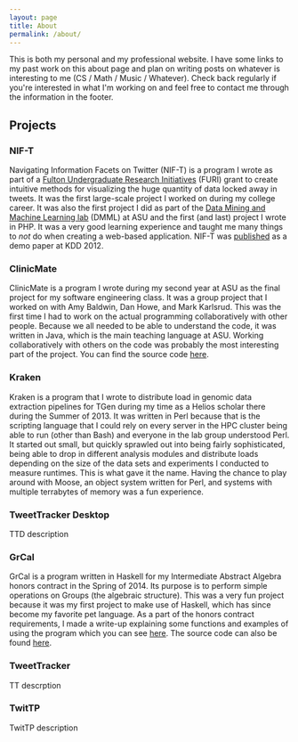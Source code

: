 ```yaml
---
layout: page
title: About
permalink: /about/
---
```


This is both my personal and my professional website. I have some links to my past work on this about page and plan on writing posts on whatever is interesting to me (CS / Math / Music / Whatever). Check back regularly if you're interested in what I'm working on and feel free to contact me through the information in the footer.

Projects
--------

<h3>NIF-T</h3>

Navigating Information Facets on Twitter (NIF-T) is a program I wrote as part of a [Fulton Undergraduate Research Initiatives][2] (FURI) grant to create intuitive methods for visualizing the huge quantity of data locked away in tweets. It was the first large-scale project I worked on during my college career. It was also the first project I did as part of the [Data Mining and Machine Learning lab][1] (DMML) at ASU and the first (and last) project I wrote in PHP. It was a very good learning experience and taught me many things to *not* do when creating a web-based application. NIF-T was [published][4] as a demo paper at KDD 2012.

<h3>ClinicMate</h3>

ClinicMate is a program I wrote during my second year at ASU as the final project for my software engineering class. It was a group project that I worked on with Amy Baldwin, Dan Howe, and Mark Karlsrud. This was the first time I had to work on the actual programming collaboratively with other people. Because we all needed to be able to understand the code, it was written in Java, which is the main teaching language at ASU. Working collaboratively with others on the code was probably the most interesting part of the project. You can find the source code [here][3].

<h3>Kraken</h3>

Kraken is a program that I wrote to distribute load in genomic data extraction pipelines for TGen during my time as a Helios scholar there during the Summer of 2013. It was written in Perl because that is the scripting language that I could rely on every server in the HPC cluster being able to run (other than Bash) and everyone in the lab group understood Perl. It started out small, but quickly sprawled out into being fairly sophisticated, being able to drop in different analysis modules and distribute loads depending on the size of the data sets and experiments I conducted to measure runtimes. This is what gave it the name. Having the chance to play around with Moose, an object system written for Perl, and systems with multiple terrabytes of memory was a fun experience.

<h3>TweetTracker Desktop</h3>

TTD description

<h3>GrCal</h3>

GrCal is a program written in Haskell for my Intermediate Abstract Algebra honors contract in the Spring of 2014. Its purpose is to perform simple operations on Groups (the algebraic structure). This was a very fun project because it was my first project to make use of Haskell, which has since become my favorite pet language. As a part of the honors contract requirements, I made a write-up explaining some functions and examples of using the program which you can see [here][5]. The source code can also be found [here][6].

<h3>TweetTracker</h3>

TT descrption

<h3>TwitTP</h3>

TwitTP description

[1]: http://dmml.asu.edu
[2]: http://more.engineering.asu.edu/furi/
[3]: https://github.com/gr-a-m/clinicmate
[4]: http://dl.acm.org/citation.cfm?id=2339777
[5]: /pdfs/hc.pdf
[6]: https://github.com/gr-a-m/GrCal
